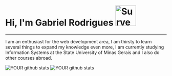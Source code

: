 # Hi, I'm Gabriel Rodrigues <a href="https://emoji.gg/emoji/SurveyCorpsEmblem"><img src="https://emoji.gg/assets/emoji/SurveyCorpsEmblem.png" width="64px" height="64px" alt="SurveyCorpsEmblem"></a>
<hr>

I am an enthusiast for the web development area, I am thirsty to learn several things to expand my knowledge even more, I am currently studying Information Systems at the State University of Minas Gerais and I also do other courses abroad.

![YOUR github stats](https://github-readme-stats.vercel.app/api?username=gabrielprod&theme=gotham)
![YOUR github stats](https://github-readme-stats.vercel.app/api/top-langs/?username=gabrielprod31&layout=compact&hide_border=true&langs_count=10)



